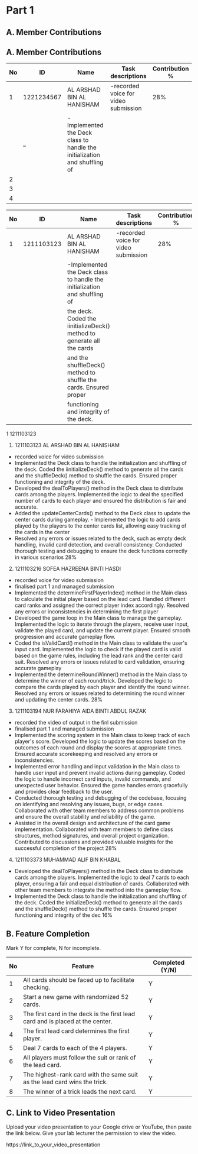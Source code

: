 # Part 1

## A. Member Contributions
## A. Member Contributions

No | ID         | Name                        | Task descriptions                                                        | Contribution %
-- | ---------- | ----                        | -----------------                                                        | --------------
1  | 1221234567 |  AL ARSHAD BIN AL HANISHAM  |-recorded voice for video submission                                      | 28%
   |            |    _                        |-Implemented the Deck class to handle the initialization and shuffling of |
2  |            |      |                   |
3  |            |      |                   |
4  |            |      |                   |




No | ID         |           Name            |                     Task descriptions                                    | Contribution %
-- | ---------- | --------------------------| ------------------------------------------------------------------------ | --------------
1  | 1211103123 | AL ARSHAD BIN AL HANISHAM | -recorded voice for video submission                                     |       28%
   |            |                           | -Implemented the Deck class to handle the initialization and shuffling of| 
   |            |                           |   the deck. Coded the iinitializeDeck() method to generate all the cards |
   |            |                           |   and the shuffleDeck() method to shuffle the cards. Ensured proper      |
   |            |                           |   functioning and integrity of the deck.   


1 1211103123
1) 1211103123
AL ARSHAD BIN AL HANISHAM   
 - recorded voice for video submission
 - Implemented the Deck class to handle the initialization and shuffling of the deck. Coded the iinitializeDeck() method to generate all the cards and the shuffleDeck() method to shuffle the cards. Ensured proper functioning and integrity of the deck.
 - Developed the dealToPlayers() method in the Deck class to distribute cards among the players. Implemented the logic  to deal the specified number of cards to each player and ensured the distribution is fair and accurate.
 - Added the updateCenterCards() method to the Deck class to update the center cards during gameplay.                                                              - Implemented the logic to add cards played by the players to the center cards list, allowing easy tracking of the cards in the center
 - Resolved any errors or issues related to the deck, such as empty deck handling, invalid card detection, and overalll consistency. Conducted thorough testing and debugging to ensure the deck functions correctly in various scenarios
28%

2) 1211103216
SOFEA HAZREENA BINTI HASDI
 - recorded voice for video submission
 - finalised part 1 and managed submission
 - Implemented the determineFirstPlayerIndex() method in the Main class to calculate the initial player based on the lead card. Handled different card ranks and assigned the correct player index accordingly. Resolved any errors or inconsistencies in determining the first player
 - Developed the game loop in the Main class to manage the gameplay. Implemented the logic to iterate through the players, receive user input, validate the played card, and update the current player. Ensured smooth progression and accurate gameplay flow.
 - Coded the isValidCard() method in the Main class to validate the user's input card. Implemented the logic to check if the played card is valid based on the game rules, including the lead rank and the center card suit. Resolved any errors or issues related to card validation, ensuring accurate gameplay
 - Implemented the determineRoundWinner() method in the Main class to determine the winner of each round/trick. Developed the logic to compare the cards played by each player and identify the round winner. Resolved any errors or issues related to determining the round winner and updating the center cards.
28%

3) 1211103194
NUR FARAHIYA AIDA BINTI ABDUL RAZAK
 - recorded the video of output in the finl submission
 - finalised part 1 and managed submission
 - Implemented the scoring system in the Main class to keep track of each player's score. Developed the logic to update the scores based on the outcomes of each round and display the scores at appropriate times. Ensured accurate scorekeeping and resolved any errors or inconsistencies.    
 - Implemented error handling and input validation in the Main class to handle user input and prevent invalid actions during gameplay. Coded the logic to handle incorrect card inputs, invalid commands, and unexpected user behavior. Ensured the game handles errors gracefully and provides clear feedback to the user.
 - Conducted thorough testing and debugging of the codebase, focusing on identifying and resolving any issues, bugs, or edge cases. Collaborated with other team members to address common problems and ensure the overall stability and reliability of the game.
 - Assisted in the overall design and architecture of the card game implementation. Collaborated with team members to define class structures, method signatures, and overall project organization. Contributed to discussions and provided valuable insights for the successful completion of the project
28%

4) 1211103373
MUHAMMAD ALIF BIN KHABAL
 - Developed the dealToPlayers() method in the Deck class to distribute cards among the players. Implemented the logic to deal 7 cards to each player, ensuring a fair and equal distribution of cards. Collaborated with other team members to integrate the method into the gameplay flow.
- Implemented the Deck class to handle the initialization and shuffling of the deck. Coded the initializeDeck() method to generate all the cards and the shuffleDeck() method to shuffle the cards. Ensured proper functioning and integrity of the dec
16%


## B. Feature Completion

Mark Y for complete, N for incomplete.

No | Feature                                                                         | Completed (Y/N)
-- | ------------------------------------------------------------------------------- | ---------------
1  | All cards should be faced up to facilitate checking.                            | Y
2  | Start a new game with randomized 52 cards.                                      | Y
3  | The first card in the deck is the first lead card and is placed at the center.  | Y
4  | The first lead card determines the first player.                                | Y
5  | Deal 7 cards to each of the 4 players.                                          | Y
6  | All players must follow the suit or rank of the lead card.                      | Y
7  | The highest-rank card with the same suit as the lead card wins the trick.       | Y
8  | The winner of a trick leads the next card.                                      | Y


## C. Link to Video Presentation

Upload your video presentation to your Google drive or YouTube, then paste the link below. Give your lab lecturer the permission to view the video.

https://link_to_your_video_presentation

